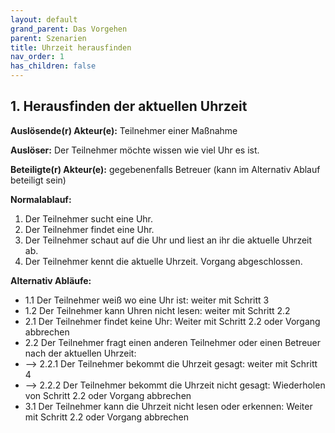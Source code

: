 ```yaml
---
layout: default
grand_parent: Das Vorgehen
parent: Szenarien
title: Uhrzeit herausfinden
nav_order: 1
has_children: false
---
```


## 1. Herausfinden der aktuellen Uhrzeit

**Auslösende(r) Akteur(e):**   Teilnehmer einer Maßnahme

**Auslöser:**    Der Teilnehmer möchte wissen wie viel Uhr es ist.

**Beteiligte(r) Akteur(e):**  gegebenenfalls Betreuer (kann im Alternativ Ablauf beteiligt sein)

**Normalablauf:**
1. Der Teilnehmer sucht eine Uhr.
2. Der Teilnehmer findet eine Uhr.
3. Der Teilnehmer schaut auf die Uhr und liest an ihr die aktuelle Uhrzeit ab.
4. Der Teilnehmer kennt die aktuelle Uhrzeit. Vorgang abgeschlossen.

**Alternativ Abläufe:**
* 1.1 Der Teilnehmer weiß wo eine Uhr ist: weiter mit Schritt 3
* 1.2 Der Teilnehmer kann Uhren nicht lesen: weiter mit Schritt 2.2
* 2.1 Der Teilnehmer findet keine Uhr: Weiter mit Schritt 2.2 oder Vorgang abbrechen
* 2.2 Der Teilnehmer fragt einen anderen Teilnehmer oder einen Betreuer nach der aktuellen Uhrzeit: 
* --> 2.2.1 Der Teilnehmer bekommt die Uhrzeit gesagt: weiter mit Schritt 4
* --> 2.2.2 Der Teilnehmer bekommt die Uhrzeit nicht gesagt: Wiederholen von Schritt 2.2 oder Vorgang abbrechen
* 3.1 Der Teilnehmer kann die Uhrzeit nicht lesen oder erkennen: Weiter mit Schritt 2.2 oder Vorgang abbrechen 